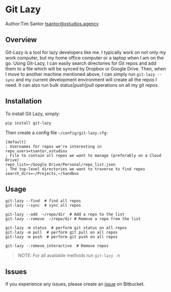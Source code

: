 # Git Lazy
Author:Tim Santor <tsantor@xstudios.agency>

## Overview
Git-Lazy is a tool for lazy developers like me.  I typically work on not only my work computer, but my home office computer or a laptop when I am on the go. Using Git-Lazy, I can easily search directories for Git repos and add them to a file which will be synced by Dropbox or Google Drive. Then, when I move to another machine mentioned above, I can simply run `git-lazy --sync` and my current development environment will create all the repos I need. It can also run bulk status|push|pull operations on all my git repos.

## Installation
To install Git Lazy, simply:

    pip install git-lazy

Then create a config file `~/config/git-lazy.cfg`:

    [default]
    ; Usernames for repos we're interesting in
    repo_users=tsantor,xstudios
    ; File to contain all repos we want to manage (preferably on a Cloud Drive)
    repo_list=~/Google Drive/Personal/repo_list.json
    ; The top-level directories we want to traverse to find repos
    search_dirs=~/Projects,~/Sandbox

## Usage

    git-lazy --find  # find all repos
    git-lazy --sync  # sync all repos

    git-lazy --add  ~/repo/dir  # Add a repo to the list
    git-lazy --remove  ~/repo/dir # Remove a repo from the list

    git-lazy -m status  # perform git status on all repos
    git-lazy -m pull  # perform git pull on all repos
    git-lazy -m push  # perform git push on all repos

    git-lazy --remove_interactive  # Remove repos

> NOTE: For all available methods run `git-lazy -h`


## Issues
If you experience any issues, please create an [issue](https://bitbucket.org/tsantor/git-lazy/issues) on Bitbucket.
